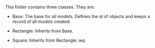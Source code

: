 This folder contains three classes. They are:

 - Base: The base for all models. Defines the id of objects and keeps a record of all models created.

 - Rectangle: Inherits from Base.

 - Square: Inherits from Rectangle.:wq
